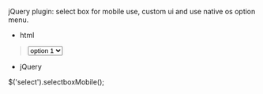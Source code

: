 jQuery plugin: select box for mobile use, custom ui and use native os option menu.

- html

<blockquote>
<select>
	<option>option 1</option>
	<option>option 2</option>
	<option>option 3</option>
</select>
</blockquote>

- jQuery

$('select').selectboxMobile();
